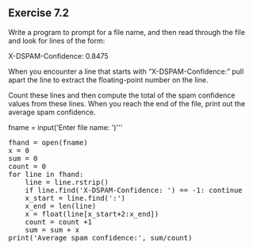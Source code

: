## Exercise 7.2

Write a program to prompt for a file name, and then read through the file and look for lines of the form:

X-DSPAM-Confidence: 0.8475

When you encounter a line that starts with “X-DSPAM-Confidence:” pull apart the line to extract the floating-point number on the line.

Count these lines and then compute the total of the spam confidence values from these lines. When you reach the end of the file, print out the average spam confidence.

fname = input('Enter file name: ')'''

<pre>
fhand = open(fname)
x = 0
sum = 0
count = 0
for line in fhand:
    line = line.rstrip()
    if line.find('X-DSPAM-Confidence: ') == -1: continue
    x_start = line.find(':')
    x_end = len(line)
    x = float(line[x_start+2:x_end])
    count = count +1
    sum = sum + x
print('Average spam confidence:', sum/count)
</pre>
